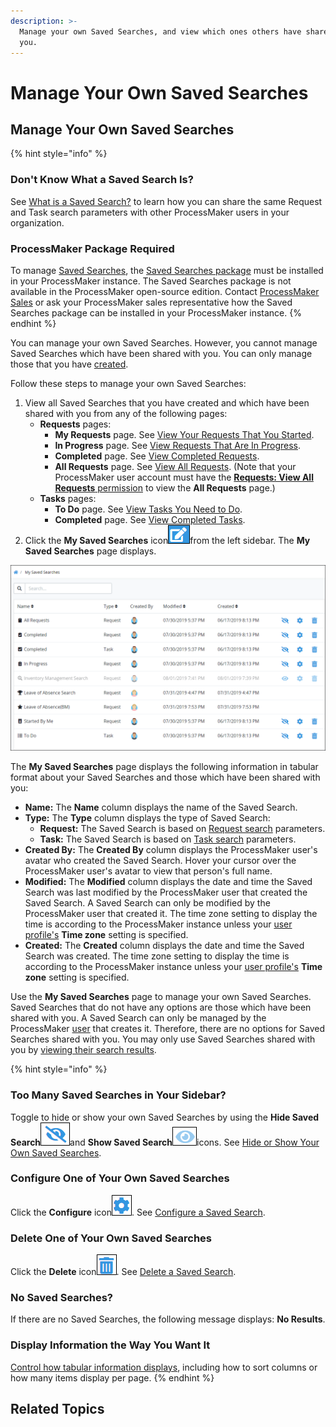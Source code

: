 ```yaml
---
description: >-
  Manage your own Saved Searches, and view which ones others have shared with
  you.
---
```


# Manage Your Own Saved Searches

## Manage Your Own Saved Searches

{% hint style="info" %}
### Don't Know What a Saved Search Is?

See [What is a Saved Search?](../what-is-a-saved-search.md) to learn how you can share the same Request and Task search parameters with other ProcessMaker users in your organization.

### ProcessMaker Package Required

To manage [Saved Searches](../what-is-a-saved-search.md), the [Saved Searches package](../../../package-development-distribution/package-a-connector/saved-searches-package.md) must be installed in your ProcessMaker instance. The Saved Searches package is not available in the ProcessMaker open-source edition. Contact [ProcessMaker Sales](mailto:sales@processmaker.com) or ask your ProcessMaker sales representative how the Saved Searches package can be installed in your ProcessMaker instance.
{% endhint %}

You can manage your own Saved Searches. However, you cannot manage Saved Searches which have been shared with you. You can only manage those that you have [created](../create-and-share-a-saved-search.md).

Follow these steps to manage your own Saved Searches:

1. View all Saved Searches that you have created and which have been shared with you from any of the following pages:
   * **Requests** pages:
     * **My Requests** page. See [View Your Requests That You Started](../../requests/view-started-requests.md#view-your-requests).
     * **In Progress** page. See [View Requests That Are In Progress](../../requests/view-in-progress-requests.md#view-in-progress-requests-in-which-you-are-participating).
     * **Completed** page. See [View Completed Requests](../../requests/view-completed-requests.md#view-completed-requests-in-which-you-participated).
     * **All Requests** page. See [View All Requests](../../requests/view-all-requests.md#view-all-requests-in-your-organization). \(Note that your ProcessMaker user account must have the [**Requests: View All Requests** permission](../../../processmaker-administration/permission-descriptions-for-users-and-groups.md#requests) to view the **All Requests** page.\)
   * **Tasks** pages:
     * **To Do** page. See [View Tasks You Need to Do](../../task-management/view-tasks-you-need-to-do.md).
     * **Completed** page. See [View Completed Tasks](../../task-management/view-completed-tasks.md).
2. Click the **My Saved Searches** icon![](../../../.gitbook/assets/save-search-icon-package-requests-tasks.png)from the left sidebar. The **My Saved Searches** page displays.

![&quot;My Saved Searches&quot; page displays your saved searches and those which have been shared with you](../../../.gitbook/assets/my-saved-searches-page-package-requests-tasks.png)

The **My Saved Searches** page displays the following information in tabular format about your Saved Searches and those which have been shared with you:

* **Name:** The **Name** column displays the name of the Saved Search.
* **Type:** The **Type** column displays the type of Saved Search:
  * **Request:** The Saved Search is based on [Request search](../../requests/search-for-a-request.md#save-and-share-a-search) parameters.
  * **Task:** The Saved Search is based on [Task search](../../task-management/search-for-a-task.md) parameters.
* **Created By:** The **Created By** column displays the ProcessMaker user's avatar who created the Saved Search. Hover your cursor over the ProcessMaker user's avatar to view that person's full name.
* **Modified:** The **Modified** column displays the date and time the Saved Search was last modified by the ProcessMaker user that created the Saved Search. A Saved Search can only be modified by the ProcessMaker user that created it. The time zone setting to display the time is according to the ProcessMaker instance unless your [user profile's](../../profile-settings.md#change-your-profile-settings) **Time zone** setting is specified.
* **Created:** The **Created** column displays the date and time the Saved Search was created. The time zone setting to display the time is according to the ProcessMaker instance unless your [user profile's](../../profile-settings.md#change-your-profile-settings) **Time zone** setting is specified.

Use the **My Saved Searches** page to manage your own Saved Searches. Saved Searches that do not have any options are those which have been shared with you. A Saved Search can only be managed by the ProcessMaker [user](../../../processmaker-administration/add-users/what-is-a-user.md) that creates it. Therefore, there are no options for Saved Searches shared with you. You may only use Saved Searches shared with you by [viewing their search results](../view-saved-searches-that-are-shared-with-you.md).

{% hint style="info" %}
### Too Many Saved Searches in Your Sidebar?

Toggle to hide or show your own Saved Searches by using the **Hide Saved Search**![](../../../.gitbook/assets/hide-saved-search-icon-package.png)and **Show Saved Search**![](../../../.gitbook/assets/show-saved-search-icon-package.png)icons. See [Hide or Show Your Own Saved Searches](hide-or-show-a-saved-search.md).

### Configure One of Your Own Saved Searches

Click the **Configure** icon![](../../../.gitbook/assets/configure-process-icon-processes-page-processes.png). See [Configure a Saved Search](configure-a-saved-search.md).

### Delete One of Your Own Saved Searches

Click the **Delete** icon![](../../../.gitbook/assets/trash-icon-process-modeler-processes.png). See [Delete a Saved Search](delete-a-saved-search.md#delete-your-saved-search).

### No Saved Searches?

If there are no Saved Searches, the following message displays: **No Results**.

### Display Information the Way You Want It

[Control how tabular information displays](../../control-how-requests-display-in-a-tab.md), including how to sort columns or how many items display per page.
{% endhint %}

## Related Topics



